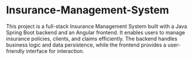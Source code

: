 # Insurance-Management-System
This project is a full-stack Insurance Management System built with a Java Spring Boot backend and an Angular frontend. It enables users to manage insurance policies, clients, and claims efficiently. The backend handles business logic and data persistence, while the frontend provides a user-friendly interface for interaction.
